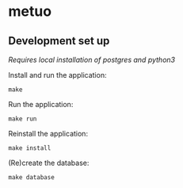 # metuo

## Development set up

*Requires local installation of postgres and python3*

Install and run the application:
    
    make 
 
Run the application:

    make run
    
Reinstall the application:

    make install
    
(Re)create the database:

    make database